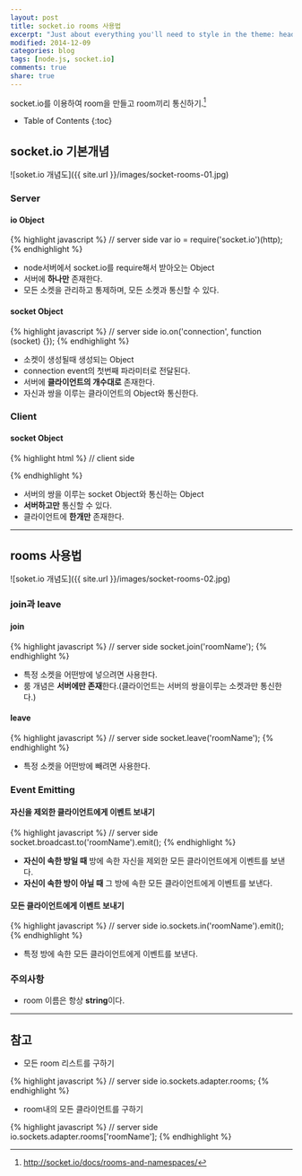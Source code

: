 ```yaml
---
layout: post
title: socket.io rooms 사용법
excerpt: "Just about everything you'll need to style in the theme: headings, paragraphs, blockquotes, tables, code blocks, and more."
modified: 2014-12-09
categories: blog
tags: [node.js, socket.io]
comments: true
share: true
---
```


socket.io를 이용하여 room을 만들고 room끼리 통신하기.[^1]

[^1]: <http://socket.io/docs/rooms-and-namespaces/>

* Table of Contents
{:toc}

## socket.io 기본개념

![soket.io 개념도]({{ site.url }}/images/socket-rooms-01.jpg)

### Server

#### io Object

{% highlight javascript %}
// server side
var io = require('socket.io')(http);
{% endhighlight %}

* node서버에서 socket.io를 require해서 받아오는 Object
* 서버에 **하나만** 존재한다.
* 모든 소켓을 관리하고 통제하며, 모든 소켓과 통신할 수 있다.

#### socket Object

{% highlight javascript %}
// server side
io.on('connection', function (socket) {});
{% endhighlight %}

* 소켓이 생성될때 생성되는 Object
* connection event의 첫번째 파라미터로 전달된다.
* 서버에 **클라이언트의 개수대로** 존재한다.
* 자신과 쌍을 이루는 클라이언트의 Object와 통신한다.

### Client

#### socket Object

{% highlight html %}
// client side
<script type="text/javascript" src="/socket.io/socket.io.js"></script>
<script type="text/javascript">
    var socket = io();
</script>
{% endhighlight %}

* 서버의 쌍을 이루는 socket Object와 통신하는 Object
* **서버하고만** 통신할 수 있다.
* 클라이언트에 **한개만** 존재한다.

---

## rooms 사용법

![soket.io 개념도]({{ site.url }}/images/socket-rooms-02.jpg)

### join과 leave

#### join
{% highlight javascript %}
// server side
socket.join('roomName');
{% endhighlight %}

* 특정 소켓을 어떤방에 넣으려면 사용한다.
* 룸 개념은 **서버에만 존재**한다.(클라이언트는 서버의 쌍을이루는 소켓과만 통신한다.)

#### leave
{% highlight javascript %}
// server side
socket.leave('roomName');
{% endhighlight %}

* 특정 소켓을 어떤방에 빼려면 사용한다.

### Event Emitting

#### 자신을 제외한 클라이언트에게 이벤트 보내기
{% highlight javascript %}
// server side
socket.broadcast.to('roomName').emit();
{% endhighlight %}

* **자신이 속한 방일 때** 방에 속한 자신을 제외한 모든 클라이언트에게 이벤트를 보낸다.
* **자신이 속한 방이 아닐 때** 그 방에 속한 모든 클라이언트에게 이벤트를 보낸다.

#### 모든 클라이언트에게 이벤트 보내기
{% highlight javascript %}
// server side
io.sockets.in('roomName').emit();
{% endhighlight %}

* 특정 방에 속한 모든 클라이언트에게 이벤트를 보낸다.

### 주의사항

* room 이름은 항상 **string**이다.

---

## 참고

* 모든 room 리스트를 구하기

{% highlight javascript %}
// server side
io.sockets.adapter.rooms;
{% endhighlight %}

* room내의 모든 클라이언트를 구하기

{% highlight javascript %}
// server side
io.sockets.adapter.rooms['roomName'];
{% endhighlight %}